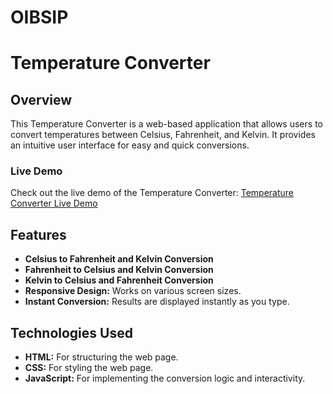 # OIBSIP

# Temperature Converter

## Overview

This Temperature Converter is a web-based application that allows users to convert temperatures between Celsius, Fahrenheit, and Kelvin. It provides an intuitive user interface for easy and quick conversions.

### Live Demo

Check out the live demo of the Temperature Converter: [Temperature Converter Live Demo](https://oibsip-61fy.vercel.app/)

## Features

- **Celsius to Fahrenheit and Kelvin Conversion**
- **Fahrenheit to Celsius and Kelvin Conversion**
- **Kelvin to Celsius and Fahrenheit Conversion**
- **Responsive Design:** Works on various screen sizes.
- **Instant Conversion:** Results are displayed instantly as you type.

## Technologies Used

- **HTML:** For structuring the web page.
- **CSS:** For styling the web page.
- **JavaScript:** For implementing the conversion logic and interactivity.


